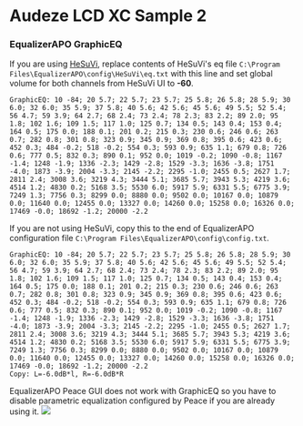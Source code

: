 # Audeze LCD XC Sample 2
### EqualizerAPO GraphicEQ
If you are using [HeSuVi](https://sourceforge.net/projects/hesuvi/), replace contents of HeSuVi's eq file `C:\Program Files\EqualizerAPO\config\HeSuVi\eq.txt` with this line and set global volume for both channels from HeSuVi UI to **-60**.
```
GraphicEQ: 10 -84; 20 5.7; 22 5.7; 23 5.7; 25 5.8; 26 5.8; 28 5.9; 30 6.0; 32 6.0; 35 5.9; 37 5.8; 40 5.6; 42 5.6; 45 5.6; 49 5.5; 52 5.4; 56 4.7; 59 3.9; 64 2.7; 68 2.4; 73 2.4; 78 2.3; 83 2.2; 89 2.0; 95 1.8; 102 1.6; 109 1.5; 117 1.0; 125 0.7; 134 0.5; 143 0.4; 153 0.4; 164 0.5; 175 0.0; 188 0.1; 201 0.2; 215 0.3; 230 0.6; 246 0.6; 263 0.7; 282 0.8; 301 0.8; 323 0.9; 345 0.9; 369 0.8; 395 0.6; 423 0.6; 452 0.3; 484 -0.2; 518 -0.2; 554 0.3; 593 0.9; 635 1.1; 679 0.8; 726 0.6; 777 0.5; 832 0.3; 890 0.1; 952 0.0; 1019 -0.2; 1090 -0.8; 1167 -1.4; 1248 -1.9; 1336 -2.3; 1429 -2.8; 1529 -3.3; 1636 -3.8; 1751 -4.0; 1873 -3.9; 2004 -3.3; 2145 -2.2; 2295 -1.0; 2455 0.5; 2627 1.7; 2811 2.4; 3008 3.6; 3219 4.3; 3444 5.1; 3685 5.7; 3943 5.3; 4219 3.6; 4514 1.2; 4830 0.2; 5168 3.5; 5530 6.0; 5917 5.9; 6331 5.5; 6775 3.9; 7249 1.3; 7756 0.3; 8299 0.0; 8880 0.0; 9502 0.0; 10167 0.0; 10879 0.0; 11640 0.0; 12455 0.0; 13327 0.0; 14260 0.0; 15258 0.0; 16326 0.0; 17469 -0.0; 18692 -1.2; 20000 -2.2
```
If you are not using HeSuVi, copy this to the end of EqualizerAPO configuration file `C:\Program Files\EqualizerAPO\config\config.txt`.
```
GraphicEQ: 10 -84; 20 5.7; 22 5.7; 23 5.7; 25 5.8; 26 5.8; 28 5.9; 30 6.0; 32 6.0; 35 5.9; 37 5.8; 40 5.6; 42 5.6; 45 5.6; 49 5.5; 52 5.4; 56 4.7; 59 3.9; 64 2.7; 68 2.4; 73 2.4; 78 2.3; 83 2.2; 89 2.0; 95 1.8; 102 1.6; 109 1.5; 117 1.0; 125 0.7; 134 0.5; 143 0.4; 153 0.4; 164 0.5; 175 0.0; 188 0.1; 201 0.2; 215 0.3; 230 0.6; 246 0.6; 263 0.7; 282 0.8; 301 0.8; 323 0.9; 345 0.9; 369 0.8; 395 0.6; 423 0.6; 452 0.3; 484 -0.2; 518 -0.2; 554 0.3; 593 0.9; 635 1.1; 679 0.8; 726 0.6; 777 0.5; 832 0.3; 890 0.1; 952 0.0; 1019 -0.2; 1090 -0.8; 1167 -1.4; 1248 -1.9; 1336 -2.3; 1429 -2.8; 1529 -3.3; 1636 -3.8; 1751 -4.0; 1873 -3.9; 2004 -3.3; 2145 -2.2; 2295 -1.0; 2455 0.5; 2627 1.7; 2811 2.4; 3008 3.6; 3219 4.3; 3444 5.1; 3685 5.7; 3943 5.3; 4219 3.6; 4514 1.2; 4830 0.2; 5168 3.5; 5530 6.0; 5917 5.9; 6331 5.5; 6775 3.9; 7249 1.3; 7756 0.3; 8299 0.0; 8880 0.0; 9502 0.0; 10167 0.0; 10879 0.0; 11640 0.0; 12455 0.0; 13327 0.0; 14260 0.0; 15258 0.0; 16326 0.0; 17469 -0.0; 18692 -1.2; 20000 -2.2
Copy: L=-6.0dB*l, R=-6.0dB*R
```
EqualizerAPO Peace GUI does not work with GraphicEQ so you have to disable parametric equalization configured by Peace if you are already using it.
![](https://raw.githubusercontent.com/jaakkopasanen/AutoEq/master/results/Innerfidelity%202017/innerfidelity/onear/Audeze%20LCD%20XC%20Sample%202/Audeze%20LCD%20XC%20Sample%202.png)
